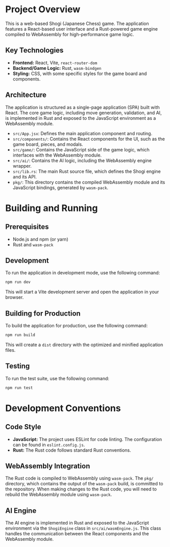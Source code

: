 
# Project Overview

This is a web-based Shogi (Japanese Chess) game. The application features a React-based user interface and a Rust-powered game engine compiled to WebAssembly for high-performance game logic.

## Key Technologies

*   **Frontend:** React, Vite, `react-router-dom`
*   **Backend/Game Logic:** Rust, `wasm-bindgen`
*   **Styling:** CSS, with some specific styles for the game board and components.

## Architecture

The application is structured as a single-page application (SPA) built with React. The core game logic, including move generation, validation, and AI, is implemented in Rust and exposed to the JavaScript environment as a WebAssembly module.

*   `src/App.jsx`: Defines the main application component and routing.
*   `src/components/`: Contains the React components for the UI, such as the game board, pieces, and modals.
*   `src/game/`: Contains the JavaScript side of the game logic, which interfaces with the WebAssembly module.
*   `src/ai/`: Contains the AI logic, including the WebAssembly engine wrapper.
*   `src/lib.rs`: The main Rust source file, which defines the Shogi engine and its API.
*   `pkg/`: This directory contains the compiled WebAssembly module and its JavaScript bindings, generated by `wasm-pack`.

# Building and Running

## Prerequisites

*   Node.js and npm (or yarn)
*   Rust and `wasm-pack`

## Development

To run the application in development mode, use the following command:

```bash
npm run dev
```

This will start a Vite development server and open the application in your browser.

## Building for Production

To build the application for production, use the following command:

```bash
npm run build
```

This will create a `dist` directory with the optimized and minified application files.

## Testing

To run the test suite, use the following command:

```bash
npm run test
```

# Development Conventions

## Code Style

*   **JavaScript:** The project uses ESLint for code linting. The configuration can be found in `eslint.config.js`.
*   **Rust:** The Rust code follows standard Rust conventions.

## WebAssembly Integration

The Rust code is compiled to WebAssembly using `wasm-pack`. The `pkg/` directory, which contains the output of the `wasm-pack` build, is committed to the repository. When making changes to the Rust code, you will need to rebuild the WebAssembly module using `wasm-pack`.

## AI Engine

The AI engine is implemented in Rust and exposed to the JavaScript environment via the `ShogiEngine` class in `src/ai/wasmEngine.js`. This class handles the communication between the React components and the WebAssembly module.
